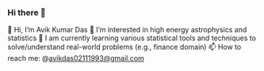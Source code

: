 ### Hi there 👋


👋 Hi, I’m Avik Kumar Das
👀 I’m interested in high energy astrophysics and statistics 
🌱 I am currently learning various statistical tools and techniques to solve/understand real-world problems (e.g., finance domain)
📫 How to reach me: @avikdas02111993@gmail.com

